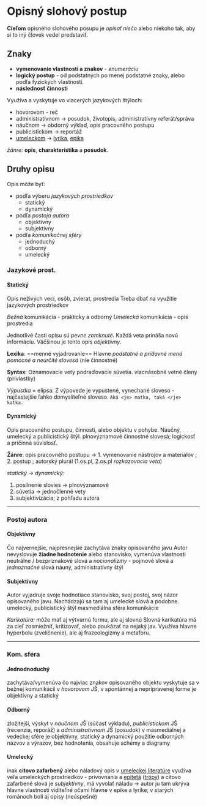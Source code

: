 # Opisný slohový postup

**Cieľom** opisného slohového posupu je *opísať niečo* alebo niekoho tak, aby si to iný človek vedel predstaviť.

## Znaky
- **vymenovanie vlastností a znakov** - *enumeráciu*
- **logický postup** - od podstatných po menej podstatné znaky, alebo podľa fyzických vlastností. 
- **následnosť činnosti**
 
Využíva a vyskytuje vo viacerých jazykových štýloch:
 - hovorovom - reč
 - administratívnom -> posudok, životopis, administratívny referát/správa
 - náučnom -> obdorný výklad, opis pracovného postupu
 - publicistickom -> reportáž
 - [umeleckom](umelecký%20štýl.md) -> [lyrika](lyrika.md), [epika](epika.md)

*žánre:* **opis**, **charakteristika** a **posudok**.

## Druhy opisu
Opis môže byť:
- podľa výberu *jazykových prostriedkov*
  - statický
  - dynamický
- podľa *postoja autora*
  - objektívny
  - subjektívny
- podľa *komunikačnej sféry*
  - jednoduchý
  - odborný
  - umelecký

### Jazykové prost.
#### Statický
Opis neživých vecí, osôb, zvierat, prostredia
Treba dbať na využitie jazykových prostriedkov

*Bežná* komunikácia - prakticḱy a odborný
*Umelecká* komunikácia - opis prostredia

Jednotlivé časti opisu sú *pevne zomknuté*. Každá veta prináša novú informáciu. 
Väčšinou je tento opis *objektívny*. 

**Lexika**: ==menné vyjadrovanie==
Hlavne *podstatné a prídavné mená*
*pomocné a neurčité slovesá* (nie činnostné)

**Syntax**:
Oznamovacie vety
podraďovacie súvetia.
viacnásobné vetné členy (prívlastky)

*Výpustka* = elipsa: Z výpovede je vypustené, vynechané sloveso - najčastejšie ľahko domysliteľné sloveso.
`Aká <je> matka, taká </je> katka.`


#### Dynamický
Opis pracovného postupu, činnosti, alebo objektu v pohybe. 
Náučný, umelecký a publicistický štýl.
plnovýznamové činnostné slovesá; logickosť a príčinná súvislosť.

**Žánre**: 
opis pracovného postupu -> 1. vymenovanie nástrojov a materiálov ; 2. postup ; autorský plurál (1.os.pl, 2.os.pl *rozkazovacia veta*)

*statický -> dynamický:*
 1. posilnenie slovies -> plnovýznamové
 2. súvetia -> jednočlenné vety
 3. subjektivizácia; z pohľadu autora

---
### Postoj autora

#### Objektívny
Čo najvernejšie, najpresnejšie zachytáva znaky opisovaného javu
Autor nevyslovuje **žiadne hodnotenie** alebo stanovisko, vymenúva vlastnosti
neutrálne / bezpríznakové slová a *nocionalizmy* - pojmové slová a *jednoznačné* slová
náuný, administratívny štýl

#### Subjektívny
Autor vyjadruje svoje hodnotiace stanovisko, svoj postoj, svoj názor opisovaného javu. 
Nachádzajú sa tam aj umelecké slová a podobne. 
umelecký, publicistický štýl
masmediálna sféra komunikácie

*Karikatúra:* 
môže mať aj výtvarnú formu, ale aj slovnú
Slovná karikatúra má za cieľ zosmiežniť, kritizovať, alebo poukázať na nejaký jav. 
Využíva hlavne hyperbolu (zveličnenie), ale aj frazeologizmy a metaforu.

---

### Kom. sféra
#### Jednodnoduchý
zachytáva/vymenúva čo najviac znakov opisovaného objektu
vyskytuje sa v bežnej komunikácii v *hovorovom* JŠ, v spontánnej a nepripravenej forme
je objektívny a statický

#### Odborný
zložitejší, výskyt v *náučnom* JŠ (súčasť výkladu), *publicistickom* JŠ (recenzia, reporáž) a *administratívnom* JŠ (posudok)
v masmediálnej a vedeckej sfére
je objektívny, statický a dynamický
použitie odborných názvov a výrazov, bez hodnotenia, obsahuje schémy a diagramy

#### Umelecký
inak **citovo zafarbený** alebo náladový opis
v [umeleckej literatúre](umelecký%20štýl.md)
využíva veľa umeleckých prostriedkov - privovnania a [epitetá](epiteton.md) ([trópy](trópy.md)) a citovo zafarbené slová
je *subjektívny*, má vyvolať náladu -> autor ju tam ukrýva
hlavne vlastnosti viditeľné očami
hlavne v epike a lyrike; v starých románoch boli aj opisy (neúspešné)
